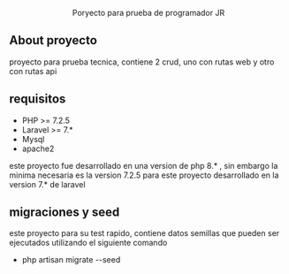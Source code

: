 <p align="center">Poryecto para prueba de programador JR</p>

## About proyecto

proyecto para prueba tecnica, contiene 2 crud, uno con rutas web y otro con rutas api

## requisitos

- PHP >= 7.2.5
- Laravel >= 7.*
- Mysql
- apache2

este proyecto fue desarrollado en una version de php 8.* , sin embargo la minima necesaria es la version 7.2.5 para este proyecto desarrollado en la version 7.* de laravel

## migraciones y seed

este proyecto para su test rapido, contiene datos semillas que pueden ser ejecutados utilizando el siguiente comando

- php artisan migrate --seed




